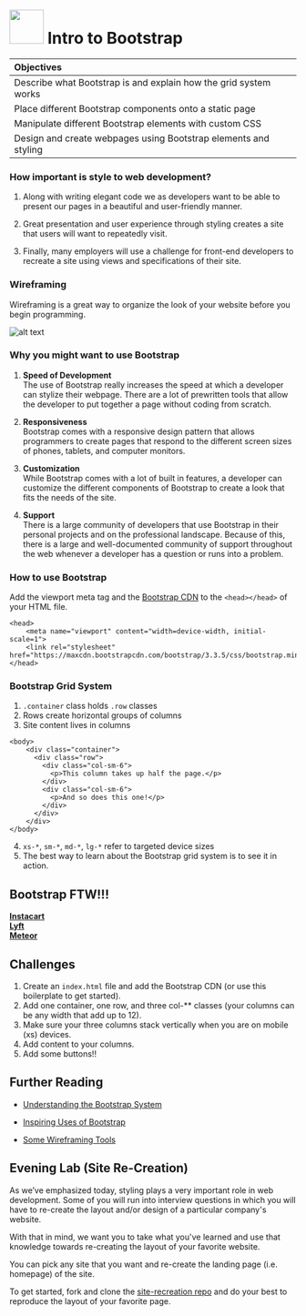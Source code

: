 # <img src="https://cloud.githubusercontent.com/assets/7833470/10423298/ea833a68-7079-11e5-84f8-0a925ab96893.png" width="60">  Intro to Bootstrap

| Objectives |
| :--- |
| Describe what Bootstrap is and explain how the grid system works |
| Place different Bootstrap components onto a static page |
| Manipulate different Bootstrap elements with custom CSS |
| Design and create webpages using Bootstrap elements and styling |

### How important is style to web development?

1. Along with writing elegant code we as developers want to be able to present our pages in a beautiful and user-friendly manner.

2. Great presentation and user experience through styling creates a site that users will want to repeatedly visit.

3. Finally, many employers will use a challenge for front-end developers to recreate a site using views and specifications of their site.

### Wireframing

Wireframing is a great way to organize the look of your website before you begin programming.

![alt text](http://urlnextdoor.com/content-include-images/wireframe-gridded.jpg "Logo Title Text 1")

### Why you might want to use Bootstrap

1. <b>Speed of Development</b><br>
The use of Bootstrap really increases the speed at which a developer can stylize their webpage.  There are a lot of prewritten tools that allow the developer to put together a page without coding from scratch.

2. <b>Responsiveness</b><br>
Bootstrap comes with a responsive design pattern that allows programmers to create pages that respond to the different screen sizes of phones, tablets, and computer monitors.

3. <b>Customization</b><br>
While Bootstrap comes with a lot of built in features, a developer can customize the different components of Bootstrap to create a look that fits the needs of the site.

4. <b>Support</b><br>
There is a large community of developers that use Bootstrap in their personal projects and on the professional landscape.  Because of this, there is a large and well-documented community of support throughout the web whenever a developer has a question or runs into a problem.

### How to use Bootstrap

Add the viewport meta tag and the <a href="http://getbootstrap.com/getting-started/#download">Bootstrap CDN</a> to the ```<head></head>``` of your HTML file.

```
<head>
    <meta name="viewport" content="width=device-width, initial-scale=1">
    <link rel="stylesheet" href="https://maxcdn.bootstrapcdn.com/bootstrap/3.3.5/css/bootstrap.min.css">
</head>
```

### Bootstrap Grid System

1.  `.container` class holds `.row` classes
2.  Rows create horizontal groups of columns
3.  Site content lives in columns
```
<body>
    <div class="container">
      <div class="row">
        <div class="col-sm-6">
          <p>This column takes up half the page.</p>
        </div>
        <div class="col-sm-6">
          <p>And so does this one!</p>
        </div>
      </div>
    </div>
</body>
```
4.  `xs-*`, `sm-*`, `md-*`, `lg-*` refer to targeted device sizes  
5.  The best way to learn about the Bootstrap grid system is to see it in action.

## Bootstrap FTW!!!

<b><a href="https://www.instacart.com/">Instacart</a></b><br>
<b><a href="https://www.lyft.com/">Lyft</a></b><br>
<b><a href="https://www.meteor.com/">Meteor</a></b>

## Challenges

1. Create an ```index.html``` file and add the Bootstrap CDN (or use this boilerplate to get started).
2. Add one container, one row, and three col-** classes (your columns can be any width that add up to 12).
3. Make sure your three columns stack vertically when you are on mobile (xs) devices.
4. Add content to your columns.
5. Add some buttons!!

## Further Reading

* <a href="https://scotch.io/tutorials/understanding-the-bootstrap-3-grid-system">Understanding the Bootstrap System</a><br>

* <a href="http://expo.getbootstrap.com/">Inspiring Uses of Bootstrap</a><br>

* <a href="http://www.creativebloq.com/wireframes/top-wireframing-tools-11121302">Some Wireframing Tools</a>

## Evening Lab (Site Re-Creation)

As we’ve emphasized today, styling plays a very important role in web development. Some of you will run into interview questions in which you will have to re-create the layout and/or design of a particular company's website.

With that in mind, we want you to take what you've learned and use that knowledge towards re-creating the layout of your favorite website.

You can pick any site that you want and re-create the landing page (i.e. homepage) of the site.

To get started, fork and clone the <a href="https://github.com/sf-wdi-24/site-recreation" target="_blank">site-recreation repo</a> and do your best to reproduce the layout of your favorite page.
